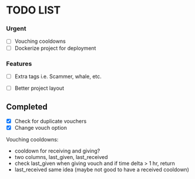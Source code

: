 # TODO LIST

### Urgent
- [ ] Vouching cooldowns
- [ ] Dockerize project for deployment

### Features
- [ ] Extra tags i.e. Scammer, whale, etc.
- [ ] Better project layout


## Completed
- [x] Check for duplicate vouchers
- [x] Change vouch option

Vouching cooldowns:
- cooldown for receiving and giving?
- two columns, last_given, last_received
- check last_given when giving vouch and if time delta > 1 hr, return
- last_received same idea (maybe not good to have a received cooldown)
